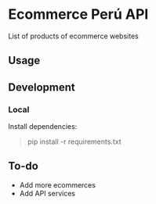 # Ecommerce Perú API 
List of products of ecommerce websites 

## Usage

## Development

### Local
Install dependencies:
> pip install -r requirements.txt 

## To-do
* Add more ecommerces
* Add API services